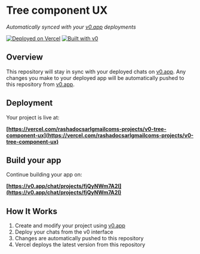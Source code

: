 # Tree component UX

*Automatically synced with your [v0.app](https://v0.app) deployments*

[![Deployed on Vercel](https://img.shields.io/badge/Deployed%20on-Vercel-black?style=for-the-badge&logo=vercel)](https://vercel.com/rashadocsarlgmailcoms-projects/v0-tree-component-ux)
[![Built with v0](https://img.shields.io/badge/Built%20with-v0.app-black?style=for-the-badge)](https://v0.app/chat/projects/fjQyNWm7A2I)

## Overview

This repository will stay in sync with your deployed chats on [v0.app](https://v0.app).
Any changes you make to your deployed app will be automatically pushed to this repository from [v0.app](https://v0.app).

## Deployment

Your project is live at:

**[https://vercel.com/rashadocsarlgmailcoms-projects/v0-tree-component-ux](https://vercel.com/rashadocsarlgmailcoms-projects/v0-tree-component-ux)**

## Build your app

Continue building your app on:

**[https://v0.app/chat/projects/fjQyNWm7A2I](https://v0.app/chat/projects/fjQyNWm7A2I)**

## How It Works

1. Create and modify your project using [v0.app](https://v0.app)
2. Deploy your chats from the v0 interface
3. Changes are automatically pushed to this repository
4. Vercel deploys the latest version from this repository
